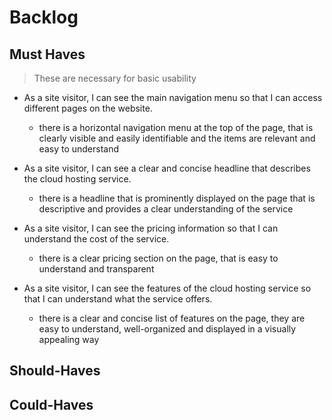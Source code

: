 # Backlog

## Must Haves
> These are necessary for basic usability

- As a site visitor, I can see the main navigation menu so that I can access different pages on the website.
  - there is a horizontal navigation menu at the top of the page, that is clearly visible and easily identifiable and the items are relevant and easy to understand

- As a site visitor, I can see a clear and concise headline that describes the cloud hosting service.
  - there is a headline that is prominently displayed on the page that is descriptive and provides a clear understanding of the service

- As a site visitor, I can see the pricing information so that I can understand the cost of the service.
  - there is a clear pricing section on the page, that is easy to understand and transparent

- As a site visitor, I can see the features of the cloud hosting service so that I can understand what the service offers.
  - there is a clear and concise list of features on the page, they are easy to understand, well-organized and displayed in a visually appealing way

## Should-Haves


## Could-Haves


